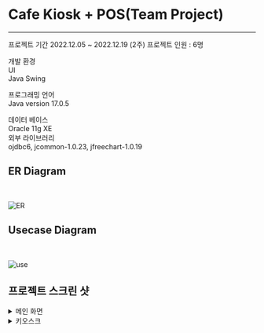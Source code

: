 <h1>Cafe Kiosk + POS(Team Project)</h1>
<hr>
프로젝트 기간 2022.12.05 ~ 2022.12.19 (2주)
프로젝트 인원 : 6명

개발 환경<br>
UI<br>
Java Swing <br>


프로그래밍 언어<br>
Java version 17.0.5

데이터 베이스<br>
Oracle 11g XE<br>
외부 라이브러리<br>
ojdbc6, jcommon-1.0.23, jfreechart-1.0.19<br>

<h2>ER Diagram</h2><br>

![ER](https://user-images.githubusercontent.com/115913274/209953469-fb46e8f5-fd58-4885-ac35-ec73a65850f7.jpg) <br>


<h2> Usecase Diagram</h2><br>

![use](https://user-images.githubusercontent.com/115913274/209953711-5fdcacfa-3a3d-4df7-8a88-ca31cdf4fd3b.jpg) <br>


<h2> 프로젝트 스크린 샷 </h2>
<details>
<summary>메인 화면</summary>
![첫 화면](https://user-images.githubusercontent.com/115913274/209955008-20a15fdd-74b0-4210-802b-d7805e9bdb65.JPG)
</details>  

<details>
<summary>키오스크</summary>
![키오스크](https://user-images.githubusercontent.com/115913274/209955192-725decab-97e6-40a1-9739-cfdf833bb6b6.JPG)<br>
![옵션](https://user-images.githubusercontent.com/115913274/209955235-ba61d66c-d5f0-4182-a8f7-ad4f31569503.JPG)
![결제](https://user-images.githubusercontent.com/115913274/209955256-8f37ba12-a818-4f0e-b1f5-2f9ab4f37472.JPG)
![결제하기](https://user-images.githubusercontent.com/115913274/209955278-9cfa9f64-1224-4af5-ba25-66cd25b1d588.JPG)
![결제완료](https://user-images.githubusercontent.com/115913274/209955296-d93fa01b-bd0d-4c79-9be2-29b10e39ad5f.JPG)

 
  

</details>  

